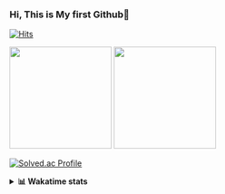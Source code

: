 ### Hi, This is My first Github👋
[![Hits](https://hits.seeyoufarm.com/api/count/incr/badge.svg?url=https%3A%2F%2Fgithub.com%2FJonghyun-Park1027&count_bg=%2379C83D&title_bg=%23555555&icon=&icon_color=%23E7E7E7&title=hits&edge_flat=false)](https://hits.seeyoufarm.com)
<br>


<p>
  <img height="180em" src="https://github-readme-stats-eight-rho-29.vercel.app/api?username=Jonghyun-Park1027&show_icons=true&include_all_commits=true&bg_color=30,e96443,904e95&title_color=fff&text_color=fff">
  <img height="180em" src="https://github-readme-stats-eight-rho-29.vercel.app/api/top-langs/?username=Jonghyun-Park1027&layout=compact&bg_color=30,e96443,904e95&title_color=fff&text_color=fff">


[![Solved.ac Profile](http://mazassumnida.wtf/api/v2/generate_badge?boj=ppjjhh1027)](https://solved.ac/ppjjhh1027/)

</p>
<details>
<summary><b>📊 Wakatime stats</b><br></summary>
<div>
<hr/>



<!--START_SECTION:waka-->
![Code Time](http://img.shields.io/badge/Code%20Time-947%20hrs%2044%20mins-blue)

![Profile Views](http://img.shields.io/badge/Profile%20Views-0-blue)

**🐱 My GitHub Data** 

> 📦 110.3 kB Used in GitHub's Storage 
 > 
> 🚫 Not Opted to Hire
 > 
> 📜 7 Public Repositories 
 > 
> 🔑 3 Private Repositories 
 > 
**I'm an Early 🐤** 

```text
🌞 Morning                50 commits          █████░░░░░░░░░░░░░░░░░░░░   21.46 % 
🌆 Daytime                129 commits         ██████████████░░░░░░░░░░░   55.36 % 
🌃 Evening                49 commits          █████░░░░░░░░░░░░░░░░░░░░   21.03 % 
🌙 Night                  5 commits           █░░░░░░░░░░░░░░░░░░░░░░░░   02.15 % 
```
📅 **I'm Most Productive on Friday** 

```text
Monday                   44 commits          █████░░░░░░░░░░░░░░░░░░░░   18.88 % 
Tuesday                  25 commits          ███░░░░░░░░░░░░░░░░░░░░░░   10.73 % 
Wednesday                13 commits          █░░░░░░░░░░░░░░░░░░░░░░░░   05.58 % 
Thursday                 23 commits          ██░░░░░░░░░░░░░░░░░░░░░░░   09.87 % 
Friday                   62 commits          ███████░░░░░░░░░░░░░░░░░░   26.61 % 
Saturday                 25 commits          ███░░░░░░░░░░░░░░░░░░░░░░   10.73 % 
Sunday                   41 commits          ████░░░░░░░░░░░░░░░░░░░░░   17.60 % 
```


📊 **This Week I Spent My Time On** 

```text
🕑︎ Time Zone: Asia/Seoul

💬 Programming Languages: 
Dart                     52 mins             ██████████████████░░░░░░░   73.34 % 
Python                   19 mins             ███████░░░░░░░░░░░░░░░░░░   26.53 % 
JSON                     0 secs              ░░░░░░░░░░░░░░░░░░░░░░░░░   00.07 % 
Markdown                 0 secs              ░░░░░░░░░░░░░░░░░░░░░░░░░   00.03 % 
Jupyter                  0 secs              ░░░░░░░░░░░░░░░░░░░░░░░░░   00.03 % 

🔥 Editors: 
VS Code                  52 mins             ██████████████████░░░░░░░   73.41 % 
PyCharm                  19 mins             ███████░░░░░░░░░░░░░░░░░░   26.59 % 

🐱‍💻 Projects: 
i_am_rich                30 mins             ███████████░░░░░░░░░░░░░░   42.49 % 
flutter                  22 mins             ████████░░░░░░░░░░░░░░░░░   30.92 % 
pythonModbusTCP          10 mins             ████░░░░░░░░░░░░░░░░░░░░░   15.19 % 
main.py                  8 mins              ███░░░░░░░░░░░░░░░░░░░░░░   11.33 % 
old_codingtest           0 secs              ░░░░░░░░░░░░░░░░░░░░░░░░░   00.03 % 

💻 Operating System: 
Windows                  1 hr 11 mins        █████████████████████████   100.00 % 
```

**I Mostly Code in Jupyter Notebook** 

```text
Jupyter Notebook         5 repos             ██████████████████░░░░░░░   71.43 % 
C++                      2 repos             ███████░░░░░░░░░░░░░░░░░░   28.57 % 
```




 Last Updated on 23/06/2025 18:49:05 UTC
<!--END_SECTION:waka-->
</details>




